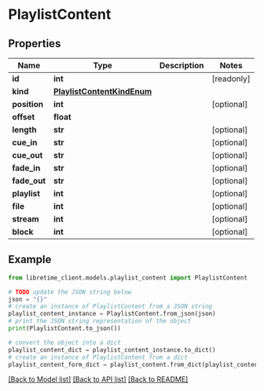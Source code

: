 # PlaylistContent


## Properties

Name | Type | Description | Notes
------------ | ------------- | ------------- | -------------
**id** | **int** |  | [readonly] 
**kind** | [**PlaylistContentKindEnum**](PlaylistContentKindEnum.md) |  | 
**position** | **int** |  | [optional] 
**offset** | **float** |  | 
**length** | **str** |  | [optional] 
**cue_in** | **str** |  | [optional] 
**cue_out** | **str** |  | [optional] 
**fade_in** | **str** |  | [optional] 
**fade_out** | **str** |  | [optional] 
**playlist** | **int** |  | [optional] 
**file** | **int** |  | [optional] 
**stream** | **int** |  | [optional] 
**block** | **int** |  | [optional] 

## Example

```python
from libretime_client.models.playlist_content import PlaylistContent

# TODO update the JSON string below
json = "{}"
# create an instance of PlaylistContent from a JSON string
playlist_content_instance = PlaylistContent.from_json(json)
# print the JSON string representation of the object
print(PlaylistContent.to_json())

# convert the object into a dict
playlist_content_dict = playlist_content_instance.to_dict()
# create an instance of PlaylistContent from a dict
playlist_content_form_dict = playlist_content.from_dict(playlist_content_dict)
```
[[Back to Model list]](../README.md#documentation-for-models) [[Back to API list]](../README.md#documentation-for-api-endpoints) [[Back to README]](../README.md)


